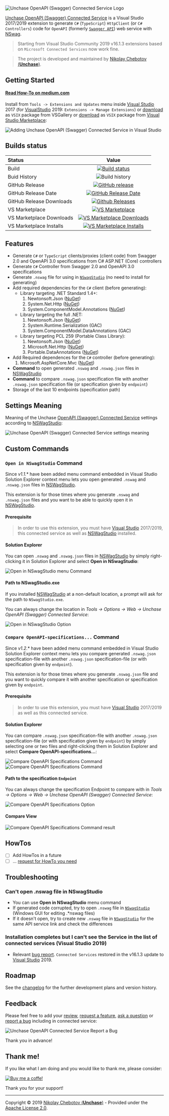 #
![Unchase OpenAPI (Swagger) Connected Service Logo](img/Unchase-OpenAPI-Swagger-Connected-Service-Logo.png)

[Unchase OpenAPI (Swagger) Connected Service](https://marketplace.visualstudio.com/items?itemName=Unchase.unchaseOpenAPIConnectedService) is a Visual Studio 2017/2019 extension to generate `C#` (`TypeScript`) `HttpClient` (or `C#` `Controllers`) code for `OpenAPI` (formerly [`Swagger API`](https://swagger.io/docs/specification/about/)) web service with [NSwag](https://github.com/RSuter/NSwag).

> Starting from Visual Studio Community 2019 v16.1.3 extensions based on `Microsoft Connected Services` now work fine.

> The project is developed and maintained by [Nikolay Chebotov (**Unchase**)](https://github.com/unchase).

## Getting Started

#### **[Read How-To on medium.com](https://medium.com/@unchase/how-to-generate-c-or-typescript-client-code-for-openapi-swagger-specification-d882d59e3b77)**

Install from `Tools -> Extensions and Updates` menu inside [Visual Studio](https://visualstudio.microsoft.com/vs/) 2017 (for [VisualStudio](https://visualstudio.microsoft.com/vs/) 2019: `Extensions -> Manage Extensions`) or [download](http://vsixgallery.com/extensions/Unchase.OpenAPI.ConnectedService.63199638-6211-4285-ba8f-75b1f0326c2a/extension.vsix)  as `VSIX` package from VSGallery or [download](https://marketplace.visualstudio.com/items?itemName=unchase.unchaseOpenAPIConnectedService)  as `VSIX` package from [Visual Studio Marketplace](https://marketplace.visualstudio.com/items?itemName=Unchase.unchaseopenapiconnectedservice):

![Adding Unchase OpenAPI (Swagger) Connected Service in Visual Studio](img/Unchase-OpenAPI-Swagger-Connected-Service.gif)

## Builds status

|Status|Value|
|:----|:---:|
|Build|[![Build status](https://ci.appveyor.com/api/projects/status/90oewanfh32fjcr6)](https://ci.appveyor.com/project/unchase/unchase.openapi.connectedservice)
|Buid History|![Build history](https://buildstats.info/appveyor/chart/unchase/unchase-openapi-connectedservice)
|GitHub Release|[![GitHub release](https://img.shields.io/github/release/unchase/Unchase.OpenAPI.Connectedservice.svg)](https://github.com/unchase/Unchase.OpenAPI.Connectedservice/releases/latest)
|GitHub Release Date|[![GitHub Release Date](https://img.shields.io/github/release-date/unchase/Unchase.OpenAPI.Connectedservice.svg)](https://github.com/unchase/Unchase.OpenAPI.Connectedservice/releases/latest)
|GitHub Release Downloads|[![Github Releases](https://img.shields.io/github/downloads/unchase/Unchase.OpenAPI.Connectedservice/total.svg)](https://github.com/unchase/Unchase.OpenAPI.Connectedservice/releases/latest)
|VS Marketplace|[![VS Marketplace](http://vsmarketplacebadge.apphb.com/version-short/unchase.UnchaseOpenAPIConnectedService.svg)](https://marketplace.visualstudio.com/items?itemName=unchase.unchaseOpenAPIConnectedService)
|VS Marketplace Downloads|[![VS Marketplace Downloads](http://vsmarketplacebadge.apphb.com/downloads-short/unchase.UnchaseOpenAPIConnectedService.svg)](https://marketplace.visualstudio.com/items?itemName=unchase.unchaseOpenAPIConnectedService)
|VS Marketplace Installs|[![VS Marketplace Installs](http://vsmarketplacebadge.apphb.com/installs-short/unchase.UnchaseOpenAPIConnectedService.svg)](https://marketplace.visualstudio.com/items?itemName=unchase.unchaseOpenAPIConnectedService)

## Features

- Generate `C#` or `TypeScript` clients/proxies (client code) from Swagger 2.0 and OpenAPI 3.0 specifications from C# ASP.NET (Core) controllers
- Generate `C#` Controller from Swagger 2.0 and OpenAPI 3.0 specifications
- Generate `.nswag` file for using in [`NSwagStudio`](https://github.com/NSwag/NSwag/wiki/NSwagStudio) (no need to install for generating)
- Add required dependencies for the `C#` client (before generating):
	- Library targeting .NET Standard 1.4+:
		1. Newtonsoft.Json ([NuGet](https://www.nuget.org/packages/Newtonsoft.Json))
		2. System.Net.Http ([NuGet](https://www.nuget.org/packages/System.Net.Http))
		3. System.ComponentModel.Annotations ([NuGet](https://www.nuget.org/packages/System.ComponentModel.Annotations))
	- Library targeting the full .NET:
		1. Newtonsoft.Json ([NuGet](https://www.nuget.org/packages/Newtonsoft.Json))
		2. System.Runtime.Serialization (GAC)
		3. System.ComponentModel.DataAnnotations (GAC)
	- Library targeting PCL 259 (Portable Class Library):
		1. Newtonsoft.Json ([NuGet](https://www.nuget.org/packages/Newtonsoft.Json))
		2. Microsoft.Net.Http ([NuGet](https://www.nuget.org/packages/Microsoft.Net.Http))
		3. Portable.DataAnnotations ([NuGet](https://www.nuget.org/packages/Portable.DataAnnotations))
- Add Required dependences for the `C#` controller (before generating):
	1. Microsoft.AspNetCore.Mvc ([NuGet](https://www.nuget.org/packages/Microsoft.AspNetCore.MVC))
- **Command** to open generated `.nswag` and `.nswag.json` files in [NSWagStudio](https://github.com/NSwag/NSwag/wiki/NSwagStudio)
- **Command** to compare `.nswag.json` specification file with another `.nswag.json` specification file (or specification given by `endpoint`)
- Storage of the last 10 endpoints (specification path)

## Settings Meaning

Meaning of the Unchase [OpenAPI (Swagger) Connected Service](https://marketplace.visualstudio.com/items?itemName=unchase.unchaseOpenAPIConnectedService) settings according to [NSWagStudio](https://github.com/NSwag/NSwag/wiki/NSwagStudio):

![Unchase OpenAPI (Swagger) Connected Service settings meaning](img/Unchase-OpenAPI-Swagger-Connected-Service-Settings-Meaning.png)

## Custom Commands

### `Open in NSwagStudio` Command

Since *v1.1.** have been added menu command embedded in Visual Studio Solution Explorer context menu lets you open generated `.nswag` and `.nswag.json` files in [NSWagStudio](https://github.com/NSwag/NSwag/wiki/NSwagStudio).

This extension is for those times where you generate `.nswag` and `.nswag.json` files and you want to be able to quickly open it in [NSWagStudio](https://github.com/NSwag/NSwag/wiki/NSwagStudio).

#### Prerequisite

> In order to use this extension, you must have [Visual Studio](https://visualstudio.microsoft.com/vs/) 2017/2019, this connected service as well as [NSWagStudio](https://github.com/NSwag/NSwag/wiki/NSwagStudio) installed.

#### Solution Explorer

You can open `.nswag` and `.nswag.json` files in [NSWagStudio](https://github.com/NSwag/NSwag/wiki/NSwagStudio) by simply right-clicking it in Solution Explorer and select **Open in NSwagStudio**:

![Open in NSwagStudio menu Command](img/OpenWithNSwagCommandMenu.png)

#### Path to NSwagStudio.exe

If you installed [NSWagStudio](https://github.com/NSwag/NSwag/wiki/NSwagStudio) at a non-default location, a prompt will ask for the path to `NSwagStudio.exe`.

You can always change the location in *Tools -> Options -> Web -> Unchase OpenAPI (Swagger) Connected Service*:

![Open in NSwagStudio Option](img/UnchaseOpenAPIConnectedServiceCommandsOptions1.png)

### `Compare OpenAPI-specifications...` Command

Since *v1.2.** have been added menu command embedded in Visual Studio Solution Explorer context menu lets you compare generated `.nswag.json` specification-file with another `.nswag.json` specification-file (or with specification given by `endpoint`).

This extension is for those times where you generate `.nswag.json` file and you want to quickly compare it with another specification or specification given by `endpoint`.

#### Prerequisite

> In order to use this extension, you must have [Visual Studio](https://visualstudio.microsoft.com/vs/) 2017/2019 as well as this connected service.

#### Solution Explorer

You can compare `.nswag.json` specification-file with another `.nswag.json` specification-file (or with specification given by `endpoint`) by simply selecting one or two files and right-clicking them in Solution Explorer and select **Compare OpenAPI-specifications...**:

![Compare OpenAPI Specifications Command](img/CompareOpenAPISpecificationsOneFileCommandMenu.png) ![Compare OpenAPI Specifications Command](img/CompareOpenAPISpecificationsTwoFilesCommandMenu.png)

#### Path to the specification `Endpoint`

You can always change the specification Endpoint to compare with in *Tools -> Options -> Web -> Unchase OpenAPI (Swagger) Connected Service*:

![Compare OpenAPI Specifications Option](img/UnchaseOpenAPIConnectedServiceCommandsOptions2.png)

#### Compare View

![Compare OpenAPI Specifications Command result](img/CompareOpenAPISpecificationsCommandResult.png)

## HowTos

- [ ] Add HowTos in a future
- [ ] ... [request for HowTo you need](https://github.com/unchase/Unchase.OpenAPI.Connectedservice/issues/new?title=DOC)

## Troubleshooting

### Can't open .nswag file in NSwagStudio

- You can use **Open in NSwagStudio** menu command
- If generated code corrupted, try to open `.nswag` file in [`NSwagStudio`](https://github.com/RSuter/NSwag/wiki/NSwagStudio) (Windows GUI for editing .*nswag files)
- If it doesn't open, try to create new `.nswag` file in [`NSwagStudio`](https://github.com/RSuter/NSwag/wiki/NSwagStudio) for the same API service link and check the differences

### Installation completes but I can't see the Service in the list of connected services (Visual Studio 2019)

- Relevant [bug report](https://developercommunity.visualstudio.com/content/problem/468751/vs2019-preview-cannot-install-connected-service-ex.html). `Connected Services` restored in the v16.1.3 update to [Visual Studio](https://visualstudio.microsoft.com/vs/) 2019.

## Roadmap

See the [changelog](CHANGELOG.md) for the further development plans and version history.

## Feedback

Please feel free to add your [review](https://marketplace.visualstudio.com/items?itemName=unchase.unchaseOpenAPIConnectedService&ssr=false#review-details), [request a feature](https://github.com/unchase/Unchase.OpenAPI.Connectedservice/issues/new?title=FEATURE), [ask a question](https://marketplace.visualstudio.com/items?itemName=unchase.unchaseOpenAPIConnectedService&ssr=false#qna) or [report a bug](https://github.com/unchase/Unchase.OpenAPI.Connectedservice/issues/new?title=BUG) including in connected service: 

![Unchase OpenAPI Connected Service Report a Bug](img/Unchase-OpenAPI-Connected-Service-ReportBug.png)

Thank you in advance!

## Thank me!

If you like what I am doing and you would like to thank me, please consider:

[![Buy me a coffe!](img/buymeacoffe.png)](https://www.buymeacoffee.com/nikolaychebotov)

Thank you for your support!

----------

Copyright &copy; 2019 [Nikolay Chebotov (**Unchase**)](https://github.com/unchase) - Provided under the [Apache License 2.0](LICENSE.md).

